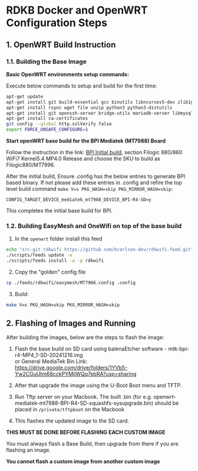 # RDKB Docker and OpenWRT Configuration Steps

## 1. OpenWRT Build Instruction

### 1.1. Building the Base Image

**Basic OpenWRT environments setup commands:**

Execute below commands to setup and build for the first time:

```bash
apt-get update
apt-get install git build-essential gcc binutils libncurses5-dev zlib1g-dev libssl-dev libncursesw5-dev gawk flex bison texinfo subversion gettext libxml2-dev libpcap-dev
apt-get install rsync wget file unzip python3 python3-distutils
apt-get install git openssh-server bridge-utils mariadb-server libmysqlcppconn-dev vim libdbus-1-dev dbus libev-dev libjansson-dev zlib1g-dev libnl-3-dev libnl-genl-3-dev libnl-route-3-dev libavro-dev libssl-dev uuid-dev libreadline-dev iptables golang gcc gdb golang-go cscope exuberant-ctags make
apt-get install ca-certificates
git config --global http.sslVerify false
export FORCE_UNSAFE_CONFIGURE=1
```

**Start openWRT base build for the BPI Mediatek (MT7988) Board**

Follow the instruction in the link: [BPI Initial build](https://git01.mediatek.com/plugins/gitiles/openwrt/feeds/mtk-openwrt-feeds/+/refs/heads/master/autobuild/autobuild_5.4_mac80211_release/Readme.md), section Filogic 880/860 WiFi7 Kernel5.4 MP4.0 Release and choose the SKU to build as Filogic880/MT7996.

After the initial build, Ensure .config has the below entries to generate BPI based binary. If not please add these entries in .config and refire the top level build command `make V=s PKG_HASH=skip PKG_MIRROR_HASH=skip`:

```
CONFIG_TARGET_DEVICE_mediatek_mt7988_DEVICE_BPI-R4-SD=y
```

This completes the initial base build for BPI.

### 1.2. Building EasyMesh and OneWifi on top of the base build

1. In the `openwrt` folder install this feed
```bash
echo "src-git rdkwifi https://github.com/bcarlson-dev/rdkwifi-feed.git" >> feeds.conf.default
./scripts/feeds update -a
./scripts/feeds install -a -p rdkwifi
```

2. Copy the "golden" config file 
```bash
cp ./feeds/rdkwifi/easymesh/MT7966.config .config
```

3. Build:
```bash
make V=s PKG_HASH=skip PKG_MIRROR_HASH=skip
```

## 2. Flashing of Images and Running

After building the images, below are the steps to flash the image:

1. Flash the base build on SD card using balenaEtcher software - mtk-bpi-r4-MP4_1-SD-20241216.img  
   or General MediaTek Bin Link: https://drive.google.com/drive/folders/1YVb5-Yw2CGuUtm68cckPYMjlWQq7ebRA?usp=sharing

2. After that upgrade the image using the U-Boot Boot menu and TFTP.

3. Run Tftp server on your Macbook. The built .bin (for e.g. openwrt-mediatek-mt7988-BPI-R4-SD-squashfs-sysupgrade.bin) should be placed in `/private/tftpboot` on the Macbook

4. This flashes the updated image to the SD card.

**THIS MUST BE DONE BEFORE FLASHING EACH CUSTOM IMAGE**

You must always flash a Base Build, then upgrade from there if you are flashing an image. 

**You cannot flash a custom image from another custom image**